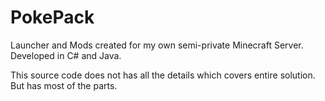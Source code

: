 # PokePack
Launcher and Mods created for my own semi-private Minecraft Server. Developed in C# and Java.

This source code does not has all the details which covers entire solution. But has most of the parts.
